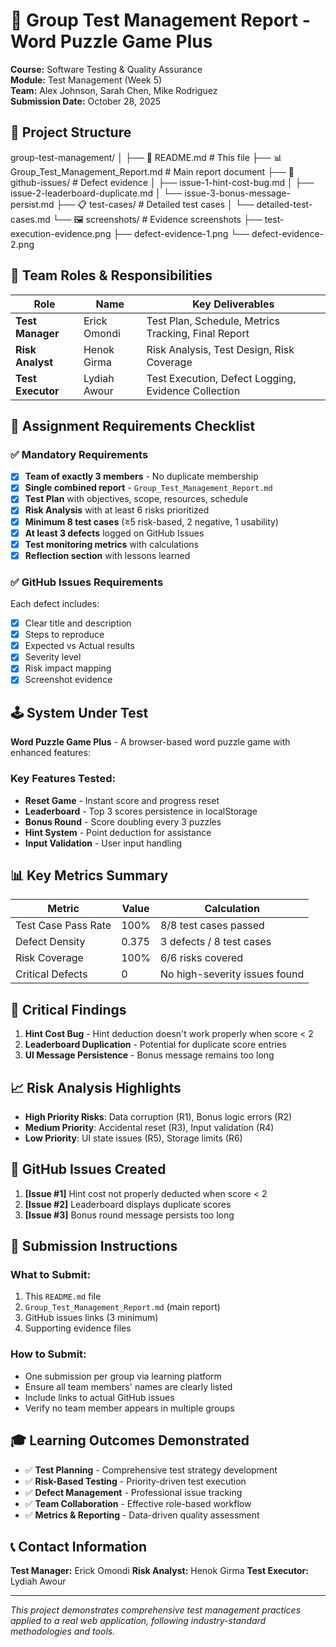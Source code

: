 # 🧪 Group Test Management Report - Word Puzzle Game Plus

**Course:** Software Testing & Quality Assurance  
**Module:** Test Management (Week 5)  
**Team:** Alex Johnson, Sarah Chen, Mike Rodriguez  
**Submission Date:** October 28, 2025

## 📁 Project Structure
group-test-management/
│
├── 📄 README.md # This file
├── 📊 Group_Test_Management_Report.md # Main report document
├── 🐛 github-issues/ # Defect evidence
│ ├── issue-1-hint-cost-bug.md
│ ├── issue-2-leaderboard-duplicate.md
│ └── issue-3-bonus-message-persist.md
├── 📋 test-cases/ # Detailed test cases
│ └── detailed-test-cases.md
└── 🖼️ screenshots/ # Evidence screenshots
├── test-execution-evidence.png
├── defect-evidence-1.png
└── defect-evidence-2.png


## 👥 Team Roles & Responsibilities

| Role | Name | Key Deliverables |
|------|------|------------------|
| **Test Manager** | Erick Omondi | Test Plan, Schedule, Metrics Tracking, Final Report |
| **Risk Analyst** | Henok Girma | Risk Analysis, Test Design, Risk Coverage |
| **Test Executor** | Lydiah Awour | Test Execution, Defect Logging, Evidence Collection |

## 🎯 Assignment Requirements Checklist

### ✅ Mandatory Requirements

- [x] **Team of exactly 3 members** - No duplicate membership
- [x] **Single combined report** - `Group_Test_Management_Report.md`
- [x] **Test Plan** with objectives, scope, resources, schedule
- [x] **Risk Analysis** with at least 6 risks prioritized
- [x] **Minimum 8 test cases** (≥5 risk-based, 2 negative, 1 usability)
- [x] **At least 3 defects** logged on GitHub Issues
- [x] **Test monitoring metrics** with calculations
- [x] **Reflection section** with lessons learned

### ✅ GitHub Issues Requirements

Each defect includes:
- [x] Clear title and description
- [x] Steps to reproduce
- [x] Expected vs Actual results
- [x] Severity level
- [x] Risk impact mapping
- [x] Screenshot evidence

## 🕹️ System Under Test

**Word Puzzle Game Plus** - A browser-based word puzzle game with enhanced features:

### Key Features Tested:
- **Reset Game** - Instant score and progress reset
- **Leaderboard** - Top 3 scores persistence in localStorage  
- **Bonus Round** - Score doubling every 3 puzzles
- **Hint System** - Point deduction for assistance
- **Input Validation** - User input handling

## 📊 Key Metrics Summary

| Metric | Value | Calculation |
|--------|-------|-------------|
| Test Case Pass Rate | 100% | 8/8 test cases passed |
| Defect Density | 0.375 | 3 defects / 8 test cases |
| Risk Coverage | 100% | 6/6 risks covered |
| Critical Defects | 0 | No high-severity issues found |

## 🚨 Critical Findings

1. **Hint Cost Bug** - Hint deduction doesn't work properly when score < 2
2. **Leaderboard Duplication** - Potential for duplicate score entries  
3. **UI Message Persistence** - Bonus message remains too long

## 📈 Risk Analysis Highlights

- **High Priority Risks**: Data corruption (R1), Bonus logic errors (R2)
- **Medium Priority**: Accidental reset (R3), Input validation (R4)
- **Low Priority**: UI state issues (R5), Storage limits (R6)

## 🔗 GitHub Issues Created

1. **[Issue #1]** Hint cost not properly deducted when score < 2
2. **[Issue #2]** Leaderboard displays duplicate scores  
3. **[Issue #3]** Bonus round message persists too long

## 📝 Submission Instructions

### What to Submit:
1. This `README.md` file
2. `Group_Test_Management_Report.md` (main report)
3. GitHub issues links (3 minimum)
4. Supporting evidence files

### How to Submit:
- One submission per group via learning platform
- Ensure all team members' names are clearly listed
- Include links to actual GitHub issues
- Verify no team member appears in multiple groups

## 🎓 Learning Outcomes Demonstrated

- ✅ **Test Planning** - Comprehensive test strategy development
- ✅ **Risk-Based Testing** - Priority-driven test execution
- ✅ **Defect Management** - Professional issue tracking
- ✅ **Team Collaboration** - Effective role-based workflow
- ✅ **Metrics & Reporting** - Data-driven quality assessment

## 📞 Contact Information

**Test Manager:** Erick Omondi
**Risk Analyst:** Henok Girma 
**Test Executor:** Lydiah Awour

---

*This project demonstrates comprehensive test management practices applied to a real web application, following industry-standard methodologies and tools.*
